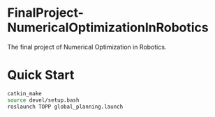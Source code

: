 # FinalProject-NumericalOptimizationInRobotics
The final project of Numerical Optimization in Robotics.

# Quick Start
```bash
catkin_make
source devel/setup.bash
roslaunch TOPP global_planning.launch
```
